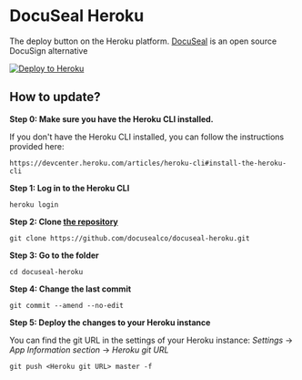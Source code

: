 # DocuSeal Heroku

The deploy button on the Heroku platform. [DocuSeal](https://www.docuseal.co/) is an open source DocuSign alternative

[![Deploy to Heroku](https://www.herokucdn.com/deploy/button.svg)](https://heroku.com/deploy)

## How to update?

**Step 0: Make sure you have the Heroku CLI installed.**

If you don't have the Heroku CLI installed, you can follow the instructions provided here:

```
https://devcenter.heroku.com/articles/heroku-cli#install-the-heroku-cli
```

**Step 1: Log in to the Heroku CLI**

```
heroku login
```

**Step 2: Clone [the repository](https://github.com/docusealco/docuseal-heroku)**

```
git clone https://github.com/docusealco/docuseal-heroku.git
```

**Step 3: Go to the folder**

```
cd docuseal-heroku
```

**Step 4: Change the last commit**

```
git commit --amend --no-edit
```

**Step 5: Deploy the changes to your Heroku instance**

You can find the git URL in the settings of your Heroku instance: _Settings_ -> _App Information section_ -> _Heroku git URL_

```
git push <Heroku git URL> master -f
```
